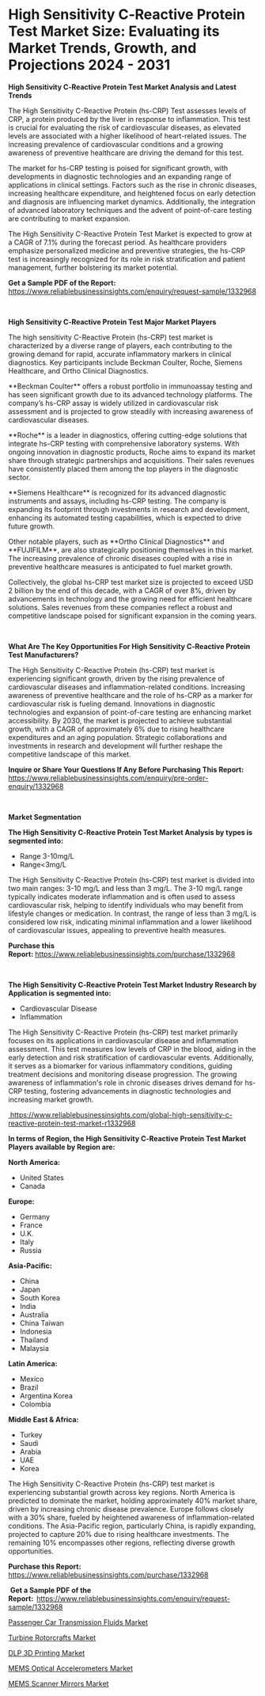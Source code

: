 <p><h1>High Sensitivity C‐Reactive Protein Test Market Size: Evaluating its Market Trends, Growth, and Projections 2024 - 2031</h1></p><p><strong>High Sensitivity C‐Reactive Protein Test Market Analysis and Latest Trends</strong></p>
<p><p>The High Sensitivity C-Reactive Protein (hs-CRP) Test assesses levels of CRP, a protein produced by the liver in response to inflammation. This test is crucial for evaluating the risk of cardiovascular diseases, as elevated levels are associated with a higher likelihood of heart-related issues. The increasing prevalence of cardiovascular conditions and a growing awareness of preventive healthcare are driving the demand for this test.</p><p>The market for hs-CRP testing is poised for significant growth, with developments in diagnostic technologies and an expanding range of applications in clinical settings. Factors such as the rise in chronic diseases, increasing healthcare expenditure, and heightened focus on early detection and diagnosis are influencing market dynamics. Additionally, the integration of advanced laboratory techniques and the advent of point-of-care testing are contributing to market expansion.</p><p>The High Sensitivity C-Reactive Protein Test Market is expected to grow at a CAGR of 7.1% during the forecast period. As healthcare providers emphasize personalized medicine and preventive strategies, the hs-CRP test is increasingly recognized for its role in risk stratification and patient management, further bolstering its market potential.</p></p>
<p><strong>Get a Sample PDF of the Report:&nbsp;</strong> <a href="https://www.reliablebusinessinsights.com/enquiry/request-sample/1332968?utm_campaign=1091&utm_medium=2&utm_source=Github&utm_content=ia&utm_term=01102024&utm_id=high-sensitivity-creactive-protein-test">https://www.reliablebusinessinsights.com/enquiry/request-sample/1332968</a></p>
<p>&nbsp;</p>
<p><strong>High Sensitivity C‐Reactive Protein Test Major Market Players</strong></p>
<p><p>The high sensitivity C-Reactive Protein (hs-CRP) test market is characterized by a diverse range of players, each contributing to the growing demand for rapid, accurate inflammatory markers in clinical diagnostics. Key participants include Beckman Coulter, Roche, Siemens Healthcare, and Ortho Clinical Diagnostics.</p><p>**Beckman Coulter** offers a robust portfolio in immunoassay testing and has seen significant growth due to its advanced technology platforms. The company’s hs-CRP assay is widely utilized in cardiovascular risk assessment and is projected to grow steadily with increasing awareness of cardiovascular diseases.</p><p>**Roche** is a leader in diagnostics, offering cutting-edge solutions that integrate hs-CRP testing with comprehensive laboratory systems. With ongoing innovation in diagnostic products, Roche aims to expand its market share through strategic partnerships and acquisitions. Their sales revenues have consistently placed them among the top players in the diagnostic sector.</p><p>**Siemens Healthcare** is recognized for its advanced diagnostic instruments and assays, including hs-CRP testing. The company is expanding its footprint through investments in research and development, enhancing its automated testing capabilities, which is expected to drive future growth.</p><p>Other notable players, such as **Ortho Clinical Diagnostics** and **FUJIFILM**, are also strategically positioning themselves in this market. The increasing prevalence of chronic diseases coupled with a rise in preventive healthcare measures is anticipated to fuel market growth.</p><p>Collectively, the global hs-CRP test market size is projected to exceed USD 2 billion by the end of this decade, with a CAGR of over 8%, driven by advancements in technology and the growing need for efficient healthcare solutions. Sales revenues from these companies reflect a robust and competitive landscape poised for significant expansion in the coming years.</p></p>
<p>&nbsp;</p>
<p><strong>What Are The Key Opportunities For High Sensitivity C‐Reactive Protein Test Manufacturers?</strong></p>
<p><p>The High Sensitivity C-Reactive Protein (hs-CRP) test market is experiencing significant growth, driven by the rising prevalence of cardiovascular diseases and inflammation-related conditions. Increasing awareness of preventive healthcare and the role of hs-CRP as a marker for cardiovascular risk is fueling demand. Innovations in diagnostic technologies and expansion of point-of-care testing are enhancing market accessibility. By 2030, the market is projected to achieve substantial growth, with a CAGR of approximately 6% due to rising healthcare expenditures and an aging population. Strategic collaborations and investments in research and development will further reshape the competitive landscape of this market.</p></p>
<p><strong>Inquire or Share Your Questions If Any Before Purchasing This Report:</strong> <a href="https://www.reliablebusinessinsights.com/enquiry/pre-order-enquiry/1332968?utm_campaign=1091&utm_medium=2&utm_source=Github&utm_content=ia&utm_term=01102024&utm_id=high-sensitivity-creactive-protein-test">https://www.reliablebusinessinsights.com/enquiry/pre-order-enquiry/1332968</a></p>
<p>&nbsp;</p>
<p><strong>Market Segmentation</strong></p>
<p><strong>The High Sensitivity C‐Reactive Protein Test Market Analysis by types is segmented into:</strong></p>
<p><ul><li>Range 3-10mg/L</li><li>Range<3mg/L</li></ul></p>
<p><p>The High Sensitivity C-Reactive Protein (hs-CRP) test market is divided into two main ranges: 3-10 mg/L and less than 3 mg/L. The 3-10 mg/L range typically indicates moderate inflammation and is often used to assess cardiovascular risk, helping to identify individuals who may benefit from lifestyle changes or medication. In contrast, the range of less than 3 mg/L is considered low risk, indicating minimal inflammation and a lower likelihood of cardiovascular issues, appealing to preventive health measures.</p></p>
<p><strong>Purchase this Report:&nbsp;</strong><a href="https://www.reliablebusinessinsights.com/purchase/1332968?utm_campaign=1091&utm_medium=2&utm_source=Github&utm_content=ia&utm_term=01102024&utm_id=high-sensitivity-creactive-protein-test">https://www.reliablebusinessinsights.com/purchase/1332968</a></p>
<p>&nbsp;</p>
<p><strong>The High Sensitivity C‐Reactive Protein Test Market Industry Research by Application is segmented into:</strong></p>
<p><ul><li>Cardiovascular Disease</li><li>Inflammation</li></ul></p>
<p><p>The High Sensitivity C-Reactive Protein (hs-CRP) test market primarily focuses on its applications in cardiovascular disease and inflammation assessment. This test measures low levels of CRP in the blood, aiding in the early detection and risk stratification of cardiovascular events. Additionally, it serves as a biomarker for various inflammatory conditions, guiding treatment decisions and monitoring disease progression. The growing awareness of inflammation's role in chronic diseases drives demand for hs-CRP testing, fostering advancements in diagnostic technologies and increasing market growth.</p></p>
<p><a href="https://www.reliablebusinessinsights.com/global-high-sensitivity-c-reactive-protein-test-market-r1332968?utm_campaign=1091&utm_medium=2&utm_source=Github&utm_content=ia&utm_term=01102024&utm_id=high-sensitivity-creactive-protein-test">&nbsp;https://www.reliablebusinessinsights.com/global-high-sensitivity-c-reactive-protein-test-market-r1332968</a></p>
<p><strong>In terms of Region, the High Sensitivity C‐Reactive Protein Test Market Players available by Region are:</strong></p>
<p>
    <p> <strong> North America: </strong>
        <ul>
            <li>United States</li>
            <li>Canada</li>
        </ul>
        </p> 
    <p> <strong> Europe: </strong>
        <ul>
            <li>Germany</li>
            <li>France</li>
            <li>U.K.</li>
            <li>Italy</li>
            <li>Russia</li>
        </ul>
        </p> 
    <p> <strong> Asia-Pacific: </strong>
        <ul>
            <li>China</li>
            <li>Japan</li>
            <li>South Korea</li>
            <li>India</li>
            <li>Australia</li>
            <li>China Taiwan</li>
            <li>Indonesia</li>
            <li>Thailand</li>
            <li>Malaysia</li>
        </ul>
        </p> 
    <p> <strong> Latin America: </strong>
        <ul>
            <li>Mexico</li>
            <li>Brazil</li>
            <li>Argentina Korea</li>
            <li>Colombia</li>
        </ul>
        </p> 
    <p> <strong> Middle East & Africa: </strong>
        <ul>
            <li>Turkey</li>
            <li>Saudi</li>
            <li>Arabia</li>
            <li>UAE</li>
            <li>Korea</li>
        </ul>
    </p>
    </p>
<p><p>The High Sensitivity C-Reactive Protein (hs-CRP) test market is experiencing substantial growth across key regions. North America is predicted to dominate the market, holding approximately 40% market share, driven by increasing chronic disease prevalence. Europe follows closely with a 30% share, fueled by heightened awareness of inflammation-related conditions. The Asia-Pacific region, particularly China, is rapidly expanding, projected to capture 20% due to rising healthcare investments. The remaining 10% encompasses other regions, reflecting diverse growth opportunities.</p></p>
<p><strong>Purchase this Report: </strong><a href="https://www.reliablebusinessinsights.com/purchase/1332968?utm_campaign=1091&utm_medium=2&utm_source=Github&utm_content=ia&utm_term=01102024&utm_id=high-sensitivity-creactive-protein-test">https://www.reliablebusinessinsights.com/purchase/1332968</a></p>
<p>&nbsp;<strong>Get a Sample PDF of the Report:&nbsp;&nbsp;</strong><a href="https://www.reliablebusinessinsights.com/enquiry/request-sample/1332968?utm_campaign=1091&utm_medium=2&utm_source=Github&utm_content=ia&utm_term=01102024&utm_id=high-sensitivity-creactive-protein-test">https://www.reliablebusinessinsights.com/enquiry/request-sample/1332968</a></p>
<p><strong></strong></p>
<p><p><a href="https://github.com/ClaraRSutton/Market-Research-Report-List-1/blob/main/passenger-car-transmission-fluids-market.md?utm_campaign=1091&utm_medium=2&utm_source=Github&utm_content=ia&utm_term=01102024&utm_id=high-sensitivity-creactive-protein-test">Passenger Car Transmission Fluids Market</a></p><p><a href="https://github.com/HACHEMALEX/Market-Research-Report-List-1/blob/main/turbine-rotorcrafts-market.md?utm_campaign=1091&utm_medium=2&utm_source=Github&utm_content=ia&utm_term=01102024&utm_id=high-sensitivity-creactive-protein-test">Turbine Rotorcrafts Market</a></p><p><a href="https://www.linkedin.com/pulse/dlp-3d-printing-market-size-growing-cagr-7-report-covers-analysis-0zr8f?utm_campaign=1091&utm_medium=2&utm_source=Github&utm_content=ia&utm_term=01102024&utm_id=high-sensitivity-creactive-protein-test">DLP 3D Printing Market</a></p><p><a href="https://issuu.com/reportprime-2/docs/mems-optical-accelerometers-market-_81439838a45cea?utm_campaign=1091&utm_medium=2&utm_source=Github&utm_content=ia&utm_term=01102024&utm_id=high-sensitivity-creactive-protein-test">MEMS Optical Accelerometers Market</a></p><p><a href="https://issuu.com/reportprime-2/docs/mems-scanner-mirrors-market-size-20_4f79dc304a3039?utm_campaign=1091&utm_medium=2&utm_source=Github&utm_content=ia&utm_term=01102024&utm_id=high-sensitivity-creactive-protein-test">MEMS Scanner Mirrors Market</a></p></p>